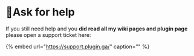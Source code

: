 # 📕Ask for help

If you still need help and you **did read all my wiki pages and plugin page** please open a support ticket here:

{% embed url="https://support.plugin.ga/" caption="" %}


